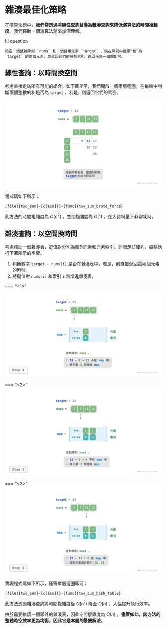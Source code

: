 # 雜湊最佳化策略

在演算法題中，**我們常透過將線性查詢替換為雜湊查詢來降低演算法的時間複雜度**。我們藉助一個演算法題來加深理解。

!!! question

    給定一個整數陣列 `nums` 和一個目標元素 `target` ，請在陣列中搜索“和”為 `target` 的兩個元素，並返回它們的陣列索引。返回任意一個解即可。

## 線性查詢：以時間換空間

考慮直接走訪所有可能的組合。如下圖所示，我們開啟一個兩層迴圈，在每輪中判斷兩個整數的和是否為 `target` ，若是，則返回它們的索引。

![線性查詢求解兩數之和](replace_linear_by_hashing.assets/two_sum_brute_force.png)

程式碼如下所示：

```src
[file]{two_sum}-[class]{}-[func]{two_sum_brute_force}
```

此方法的時間複雜度為 $O(n^2)$ ，空間複雜度為 $O(1)$ ，在大資料量下非常耗時。

## 雜湊查詢：以空間換時間

考慮藉助一個雜湊表，鍵值對分別為陣列元素和元素索引。迴圈走訪陣列，每輪執行下圖所示的步驟。

1. 判斷數字 `target - nums[i]` 是否在雜湊表中，若是，則直接返回這兩個元素的索引。
2. 將鍵值對 `nums[i]` 和索引 `i` 新增進雜湊表。

=== "<1>"
    ![輔助雜湊表求解兩數之和](replace_linear_by_hashing.assets/two_sum_hashtable_step1.png)

=== "<2>"
    ![two_sum_hashtable_step2](replace_linear_by_hashing.assets/two_sum_hashtable_step2.png)

=== "<3>"
    ![two_sum_hashtable_step3](replace_linear_by_hashing.assets/two_sum_hashtable_step3.png)

實現程式碼如下所示，僅需單層迴圈即可：

```src
[file]{two_sum}-[class]{}-[func]{two_sum_hash_table}
```

此方法透過雜湊查詢將時間複雜度從 $O(n^2)$ 降至 $O(n)$ ，大幅提升執行效率。

由於需要維護一個額外的雜湊表，因此空間複雜度為 $O(n)$ 。**儘管如此，該方法的整體時空效率更為均衡，因此它是本題的最優解法**。
